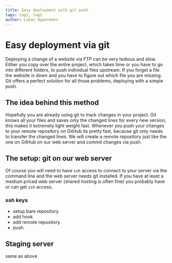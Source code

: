 ```yaml
---
title: Easy deployment with git push
tags: tag1, tag2
author: Lukas Oppermann
---
```

# Easy deployment via git

Deploying a change of a website via FTP can be very tedious and slow. Either you copy over the entire project, which takes time or you have to go into different folders, to push individual files upstream. If you forget a file the website is down and you have to figure out which file you are missing. Git offers a perfect solution for all those problems, deploying with a simple push.

## The idea behind this method
Hopefully you are already using git to track changes in your project. Git knows all your files and saves only the changed lines for every new version, this makes it extremely light weight fast. Whenever you push your changes to your remote repository on GitHub its pretty fast, because git only needs to transfer the changed lines. We will create a remote repository just like the one on GitHub on our web server and commit changes via push.

## The setup: git on our web server

Of course you will need to have `ssh` access to connect to your server via the command line and the web server needs git installed. If you have at least a medium priced web server (shared hosting is often fine) you probably have or can get `ssh` access.

### ssh keys


- setup bare repository
- add hook
- add remote repository
- push

## Staging server
same as above
